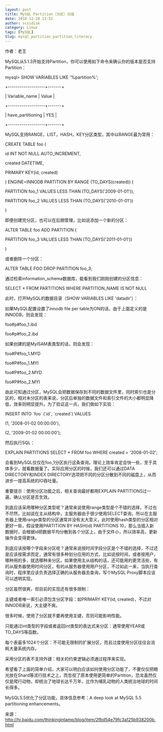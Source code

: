 ```yaml
---
layout: post
title: MySQL Partition（分区）扫盲
date: 2010-12-28 13:52
author: scsidisk
category: Linux
tags: [MySQL]
Slug: mysql_partition_partition_literacy
---
```


作者：老王

MySQL从5.1.3开始支持Partition，你可以使用如下命令来确认你的版本是否支持Partition：

mysql\> SHOW VARIABLES LIKE '%partition%';

+-------------------+-------+

| Variable\_name | Value |

+-------------------+-------+

| have\_partitioning | YES |

+-------------------+-------+

MySQL支持RANGE，LIST，HASH，KEY分区类型，其中以RANGE最为常用：

CREATE TABLE foo (

id INT NOT NULL AUTO\_INCREMENT,

created DATETIME,

PRIMARY KEY(id, created)

) ENGINE=INNODB PARTITION BY RANGE (TO\_DAYS(created)) (

PARTITION foo\_1 VALUES LESS THAN (TO\_DAYS('2009-01-01')),

PARTITION foo\_2 VALUES LESS THAN (TO\_DAYS('2010-01-01'))

)

即便创建完分区，也可以在后期管理，比如说添加一个新的分区：

ALTER TABLE foo ADD PARTITION (

PARTITION foo\_3 VALUES LESS THAN (TO\_DAYS('2011-01-01'))

)

或者删除一个分区：

ALTER TABLE FOO DROP PARTITION foo\_3;

通过检索information\_schema数据库，能看到我们刚刚创建的分区信息：

SELECT \* FROM PARTITIONS WHERE PARTITION\_NAME IS NOT NULL

此时，打开MySQL的数据目录（SHOW VARIABLES LIKE 'datadir'）：

如果MySQL配置设置了innodb file per
table为ON的话，由于上面定义的是INNODB，则会发现：

foo\#p\#foo\_1.ibd

foo\#p\#foo\_2.ibd

如果创建的是MyISAM表类型的话，则会发现：

foo\#P\#foo\_1.MYD

foo\#P\#foo\_1.MYI

foo\#P\#foo\_2.MYD

foo\#P\#foo\_2.MYI

由此可知通过分区，MySQL会把数据保存到不同的数据文件里，同时索引也是分区的，相对未分区的表来说，分区后单独的数据文件和索引文件的大小都明显降低，效率则明显提升。为了验证这一点，我们做如下实验：

INSERT INTO \`foo\` (\`id\`, \`created\`) VALUES

(1, '2008-01-02 00:00:00'),

(2, '2009-01-02 00:00:00');

然后执行SQL：

EXPLAIN PARTITIONS SELECT \* FROM foo WHERE created = '2008-01-02';

会看到MySQL仅仅在foo\_1分区执行这条查询。理论上效率肯定会快一些，至于具体多少，就看数据量了。实际应用分区的时候，我们还可以通过DATA
DIRECTORY和INDEX
DIRECTORY选项把不同的分区分散到不同的磁盘上，从而进步一提高系统的IO吞吐量。

重要提示：使用分区功能之后，相关查询最好都用EXPLAIN
PARTITIONS过一遍，确认分区是否生效。

到底应该采用哪种分区类型呢？通常来说使用range类型是个不错的选择，不过也不尽然，比如说在主从结构中，主服务器由于很少使用SELECT查询，所以在主服务器上使用range类型的分区通常并没有太大意义，此时使用hash类型的分区相对更好一些，假设使用PARTITION
BY HASH(id) PARTITIONS
10，那么当插入新数据时，会根据id把数据平均分散到各个分区上，由于文件小，所以效率高，更新操作会变得更快。

到底应该按哪个字段来分区呢？通常来说按时间字段分区是个不错的选择，不过还是应该按需求而定，通常有很多种划分应用的方式，比如说按时间，或者按用户，哪种用的多，就选哪种来分区。如果使用主从结构的话，还可能用的更灵活些，有的从服务器使用时间分区，有的从服务器使用用户分区，不过如此一来，当执行查询时，程序里应该负责选择正确的从服务器去查询，写个MySQL
Proxy脚本应该可以透明实现。

分区虽然很爽，但目前的实现还有很多限制：

主键或者唯一索引必须包含分区字段：如PRIMARY KEY(id,
created)，不过对INNODB来说，大主键不爽。

很多时候，使用了分区就不要再使用主键，否则可能影响性能。

只能通过int类型的字段或者返回int类型的表达式来分区：通常使用YEAR或TO\_DAYS等函数。

每个表最多1024个分区：不可能无限制的扩展分区，而且过度使用分区往往会消耗大量系统内存。

采用分区的表不支持外键：相关的约束逻辑必须通过程序来实现。

希望看了上面的简单介绍，大家可以明白应该如何使用分区功能了，不要仅仅把眼光放在Shard等流行技术之上，而忽视了原本使用更简单的Partition，恐龙虽然仅仅是爬行动物，却统治了地球长达千万年，比作为哺乳动物的人类统治地球的时间长得多。

MySQL5.5优化了分区功能，具体信息参考：A deep look at MySQL 5.5
partitioning enhancements。

来源：http://hi.baidu.com/thinkinginlamp/blog/item/2fbd54e79fc3a125b938200b.html
